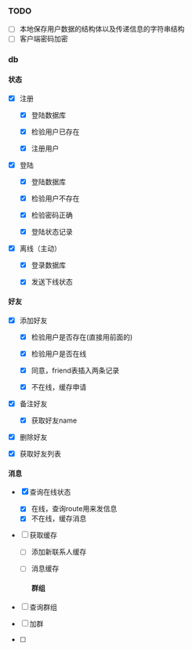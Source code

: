 ### TODO

- [ ] 本地保存用户数据的结构体以及传递信息的字符串结构
- [ ] 客户端密码加密

### db

#### 状态

- [x] 注册
  
  - [x] 登陆数据库
  
  - [x] 检验用户已存在
  
  - [x] 注册用户

- [x] 登陆
  
  - [x] 登陆数据库
  
  - [x] 检验用户不存在
  
  - [x] 检验密码正确
  
  - [x] 登陆状态记录

- [x] 离线（主动）
  
  - [x] 登录数据库
  
  - [x] 发送下线状态

#### 好友

- [x] 添加好友
  
  - [x] 检验用户是否存在(直接用前面的)
  
  - [x] 检验用户是否在线
  
  - [x] 同意，friend表插入两条记录
  
  - [x] 不在线，缓存申请

- [x] 备注好友
  
  - [x] 获取好友name

- [x] 删除好友

- [x] 获取好友列表

#### 消息

- [x] 查询在线状态
  
  - [x] 在线，查询route用来发信息
  - [x] 不在线，缓存消息

- [ ] 获取缓存
  
  - [ ] 添加新联系人缓存
  
  - [ ] 消息缓存
    
    #### 群组

- [ ] 查询群组

- [ ] 加群

- [ ] 